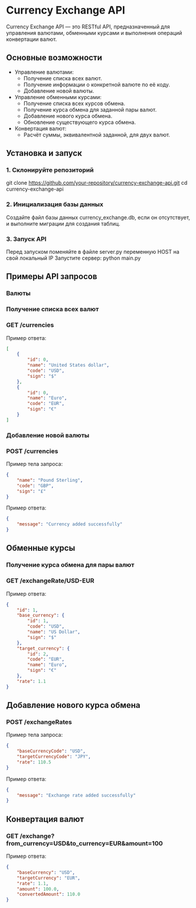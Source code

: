 # Currency Exchange API

Currency Exchange API — это RESTful API, предназначенный для управления валютами, обменными курсами и выполнения операций конвертации валют.

## Основные возможности
- Управление валютами:
  - Получение списка всех валют.
  - Получение информации о конкретной валюте по её коду.
  - Добавление новой валюты.
- Управление обменными курсами:
  - Получение списка всех курсов обмена.
  - Получение курса обмена для заданной пары валют.
  - Добавление нового курса обмена.
  - Обновление существующего курса обмена.
- Конвертация валют:
  - Расчёт суммы, эквивалентной заданной, для двух валют.

## Установка и запуск

### 1. Склонируйте репозиторий

git clone https://github.com/your-repository/currency-exchange-api.git
cd currency-exchange-api

### 2. Инициализация базы данных

Создайте файл базы данных currency_exchange.db, если он отсутствует, и выполните миграции для создания таблиц.

### 3. Запуск API

Перед запуском поменяйте в файле server.py переменную HOST на свой локальный IP
Запустите сервер:
python main.py

## Примеры API запросов
### Валюты
### Получение списка всех валют

### GET /currencies
Пример ответа:

```json
[
    {
        "id": 0,
        "name": "United States dollar",
        "code": "USD",
        "sign": "$"
    },
    {
        "id": 0,
        "name": "Euro",
        "code": "EUR",
        "sign": "€"
    }
]
```

### Добавление новой валюты

### POST /currencies
Пример тела запроса:

```json
{
    "name": "Pound Sterling",
    "code": "GBP",
    "sign": "£"
}
```
Пример ответа:
```json
{
    "message": "Currency added successfully"
}
```

## Обменные курсы
### Получение курса обмена для пары валют

### GET /exchangeRate/USD-EUR
Пример ответа:

```json
{
    "id": 1,
    "base_currency": {
        "id": 1,
        "code": "USD",
        "name": "US Dollar",
        "sign": "$"
    },
    "target_currency": {
        "id": 2,
        "code": "EUR",
        "name": "Euro",
        "sign": "€"
    },
    "rate": 1.1
}
```

## Добавление нового курса обмена

### POST /exchangeRates
Пример тела запроса:
```json
{
    "baseCurrencyCode": "USD",
    "targetCurrencyCode": "JPY",
    "rate": 110.5
}
```
Пример ответа:
```json
{
    "message": "Exchange rate added successfully"
}
```
## Конвертация валют

### GET /exchange?from_currency=USD&to_currency=EUR&amount=100
Пример ответа:
```json
{
    "baseCurrency": "USD",
    "targetCurrency": "EUR",
    "rate": 1.1,
    "amount": 100.0,
    "convertedAmount": 110.0
}
```
